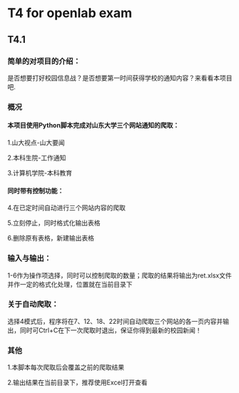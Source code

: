 # T4 for openlab exam

## T4.1

### 简单的对项目的介绍：  

是否想要打好校园信息战？是否想要第一时间获得学校的通知内容？来看看本项目吧.

### 概况

#### 本项目使用Python脚本完成对山东大学三个网站通知的爬取：

1.山大视点-山大要闻

2.本科生院-工作通知

3.计算机学院-本科教育

#### 同时带有控制功能：

4.在已定时间自动进行三个网站内容的爬取

5.立刻停止，同时格式化输出表格

6.删除原有表格，新建输出表格

### 输入与输出：

1-6作为操作项选择，同时可以控制爬取的数量；爬取的结果将输出为ret.xlsx文件并作一定的格式化处理，位置就在当前目录下


### 关于自动爬取：

选择4模式后，程序将在7、12、18、22时间自动爬取三个网站的各一页内容并输出，同时可Ctrl+C在下一次爬取时退出，保证你得到最新的校园新闻！

### 其他

1.本脚本每次爬取后会覆盖之前的爬取结果

2.输出结果在当前目录下，推荐使用Excel打开查看
